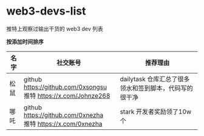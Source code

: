 # web3-devs-list

推特上观察过输出干货的 web3 dev 列表

**按添加时间排序**



| 名字 | 社交账号 | 推荐理由 |
|--------|-----------|-----------|
| 松鼠 | github https://github.com/0xsongsu <br> 推特 https://x.com/Johnze268 | dailytask 仓库汇总了很多领水和签到脚本，代码写的很干净 |
| 哪吒 | github https://github.com/0xnezha <br> 推特 https://x.com/0xnezha | stark 开发者奖励领了10w个 |
